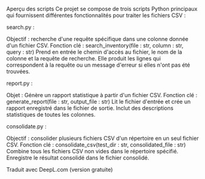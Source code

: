 Aperçu des scripts
Ce projet se compose de trois scripts Python principaux qui fournissent différentes fonctionnalités pour traiter les fichiers CSV :

search.py :

Objectif : recherche d'une requête spécifique dans une colonne donnée d'un fichier CSV.
Fonction clé : search_inventory(file : str, column : str, query : str)
Prend en entrée le chemin d'accès au fichier, le nom de la colonne et la requête de recherche.
Elle produit les lignes qui correspondent à la requête ou un message d'erreur si elles n'ont pas été trouvées.

report.py :

Objet : Génère un rapport statistique à partir d'un fichier CSV.
Fonction clé : generate_report(file : str, output_file : str)
Lit le fichier d'entrée et crée un rapport enregistré dans le fichier de sortie.
Inclut des descriptions statistiques de toutes les colonnes.

consolidate.py :

Objectif : consolider plusieurs fichiers CSV d'un répertoire en un seul fichier CSV.
Fonction clé : consolidate_csv(test_dir : str, consolidated_file : str)
Combine tous les fichiers CSV non vides dans le répertoire spécifié.
Enregistre le résultat consolidé dans le fichier consolidé.

Traduit avec DeepL.com (version gratuite)
